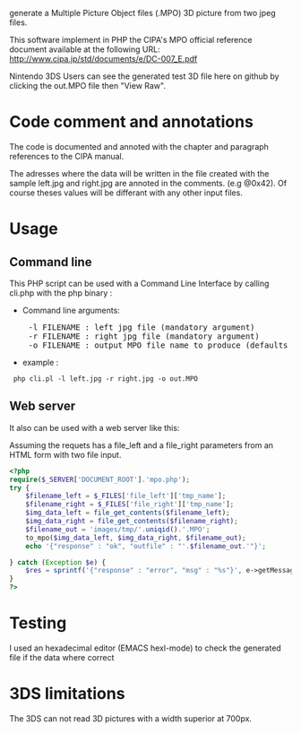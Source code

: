 generate a Multiple Picture Object files (.MPO) 3D picture from two jpeg files.

This software implement in PHP the CIPA's MPO official reference document
available at the following URL: http://www.cipa.jp/std/documents/e/DC-007_E.pdf

Nintendo 3DS Users can see the generated test 3D file here
on github by clicking the out.MPO file then "View Raw".

# Code comment and annotations

The code is documented and annoted with the chapter and paragraph references to the CIPA manual.

The adresses where the data will be written in the file created with the sample left.jpg and right.jpg are annoted in the comments.
(e.g @0x42). Of course theses values will be differant with any other input files.

# Usage

## Command line

This PHP script can be used with a Command Line Interface by calling cli.php with the php binary : 

* Command line arguments:

<pre>
	-l FILENAME : left jpg file (mandatory argument)
	-r FILENAME : right jpg file (mandatory argument)
	-o FILENAME : output MPO file name to produce (defaults to out.mpo)
</pre>

* example :

```
 php cli.pl -l left.jpg -r right.jpg -o out.MPO
```

## Web server
It also can be used with a web server like this:

 Assuming the requets has a file_left and a file_right parameters from an HTML form with two file input.

```PHP
<?php
require($_SERVER['DOCUMENT_ROOT'].'mpo.php');
try {
    $filename_left = $_FILES['file_left']['tmp_name'];
    $filename_right = $_FILES['file_right']['tmp_name'];
    $img_data_left = file_get_contents($filename_left);
    $img_data_right = file_get_contents($filename_right);
    $filename_out = 'images/tmp/'.uniqid().'.MPO';
    to_mpo($img_data_left, $img_data_right, $filename_out);
    echo '{"response" : "ok", "outfile" : "'.$filename_out.'"}';

} catch (Exception $e) {
    $res = sprintf('{"response" : "error", "msg" : "%s"}', e->getMessage());
}
?>
```

# Testing

I used an hexadecimal editor (EMACS hexl-mode) to check the generated file if the data where correct

# 3DS limitations

The 3DS can not read 3D pictures with a width superior at 700px.
